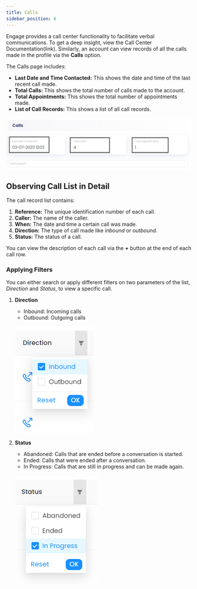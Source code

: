 ```yaml
---
title: Calls
sidebar_position: 6
---
```


Engage provides a call center functionality to facilitate verbal communications. To get a deep insight, view the Call Center Documentation(link). Similarly, an account can view records of all the calls made in the profile via the **Calls** option.

The Calls page includes:

- **Last Date and Time Contacted:** This shows the date and time of the last recent call made.
- **Total Calls:** This shows the total number of calls made to the account. 
- **Total Appointments:** This shows the total number of appointments made. 
- **List of Call Records:** This shows a list of all call records.

![Calls Upper Section](./calls-upper-section.png)

## Observing Call List in Detail

The call record list contains:

1. **Reference:** The unique identification number of each call.
2. **Caller:** The name of the caller.
3. **When:** The date and time a certain call was made.
4. **Direction:** The type of call made like *inbound* or *outbound*. 
5. **Status:** The status of a call.

You can view the description of each call via the **+** button at the end of each call row.

### Applying Filters 

You can either search or apply different filters on two parameters of the list, *Direction* and *Status*, to view a specific call.

1. **Direction**
    - Inbound: Incoming calls
    - Outbound: Outgoing calls

    ![Calls Direction Filter](./direction-filter.png)

2. **Status**
    - Abandoned: Calls that are ended before a conversation is started.
    - Ended: Calls that were ended after a conversation. 
    - In Progress: Calls that are still in progress and can be made again.
    
    ![Calls Status Filter](./status-filter.png)




